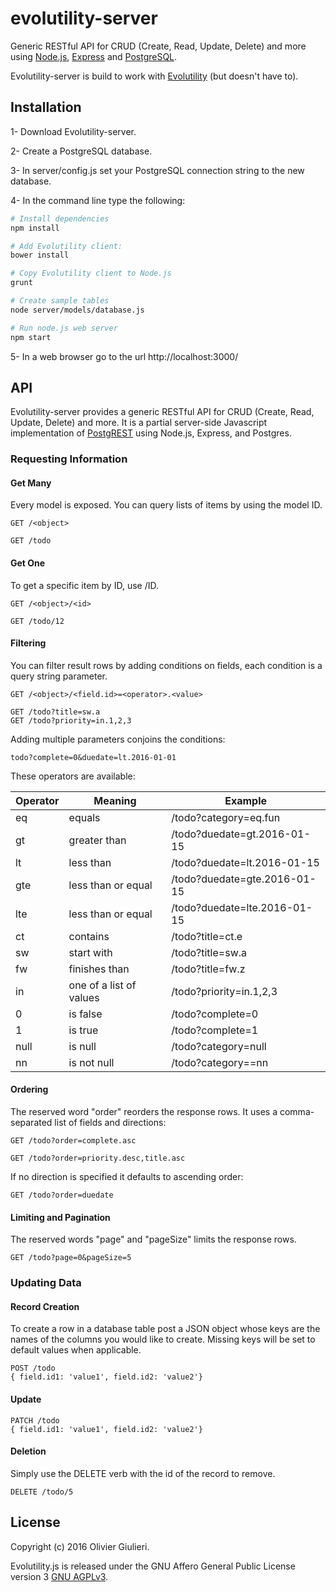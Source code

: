 # evolutility-server

Generic RESTful API for CRUD (Create, Read, Update, Delete) and more using [Node.js](https://nodejs.org/en/), [Express](http://expressjs.com/) and [PostgreSQL](http://www.postgresql.org/). 

Evolutility-server is build to work with [Evolutility](http://evoluteur.github.io/evolutility/index.html) (but doesn't have to).


## Installation

1- Download Evolutility-server.

2- Create a PostgreSQL database.

3- In server/config.js set your PostgreSQL connection string to the new database.

4- In the command line type the following:

```bash
# Install dependencies
npm install

# Add Evolutility client:
bower install

# Copy Evolutility client to Node.js
grunt

# Create sample tables
node server/models/database.js

# Run node.js web server
npm start

```

5- In a web browser go to the url http://localhost:3000/


## API
Evolutility-server provides a generic RESTful API for CRUD (Create, Read, Update, Delete) and more.
It is a partial server-side Javascript implementation of [PostgREST](http://postgrest.com) using Node.js, Express, and Postgres.


### Requesting Information

#### Get Many
Every model is exposed. You can query lists of items by using the model ID.

```
GET /<object>

GET /todo
```


#### Get One
To get a specific item by ID, use /ID.

```
GET /<object>/<id>

GET /todo/12

```


#### Filtering
You can filter result rows by adding conditions on fields, each condition is a query string parameter. 

```
GET /<object>/<field.id>=<operator>.<value>

GET /todo?title=sw.a
GET /todo?priority=in.1,2,3
```
Adding multiple parameters conjoins the conditions:
```
todo?complete=0&duedate=lt.2016-01-01
```

These operators are available:

| Operator     | Meaning                 | Example                      |
|--------------|-------------------------|------------------------------|
| eq           | equals                  | /todo?category=eq.fun        |
| gt           | greater than            | /todo?duedate=gt.2016-01-15  |
| lt           | less than               | /todo?duedate=lt.2016-01-15  |
| gte          | less than or equal      | /todo?duedate=gte.2016-01-15 |
| lte          | less than or equal      | /todo?duedate=lte.2016-01-15 |
| ct           | contains                | /todo?title=ct.e             |
| sw           | start with              | /todo?title=sw.a             |
| fw           | finishes than           | /todo?title=fw.z             |
| in           | one of a list of values | /todo?priority=in.1,2,3      |
| 0            | is false                | /todo?complete=0             |
| 1            | is true                 | /todo?complete=1             |
| null         | is null                 | /todo?category=null          |
| nn           | is not null             | /todo?category==nn           |


#### Ordering

The reserved word "order" reorders the response rows. It uses a comma-separated list of fields and directions:
```
GET /todo?order=complete.asc

GET /todo?order=priority.desc,title.asc
```
If no direction is specified it defaults to ascending order:
```
GET /todo?order=duedate
```

#### Limiting and Pagination


The reserved words "page" and "pageSize" limits the response rows.
```
GET /todo?page=0&pageSize=5
```

### Updating Data

#### Record Creation

To create a row in a database table post a JSON object whose keys are the names of the columns you would like to create. Missing keys will be set to default values when applicable.

```
POST /todo
{ field.id1: 'value1', field.id2: 'value2'}
```

#### Update

```
PATCH /todo
{ field.id1: 'value1', field.id2: 'value2'}
```

#### Deletion
Simply use the DELETE verb with the id of the record to remove. 

```
DELETE /todo/5
```

## License

Copyright (c) 2016 Olivier Giulieri.

Evolutility.js is released under the GNU Affero General Public License version 3 [GNU AGPLv3](http://www.gnu.org/licenses/agpl-3.0.html).
